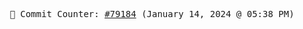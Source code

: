 <p align="center">
    <samp>
        📮 Commit Counter: <a href="https://github.com/Javascript-void0/Javascript-void0/commits/main">#79184</a> (January 14, 2024 @ 05:38 PM)
    </samp>
</p>